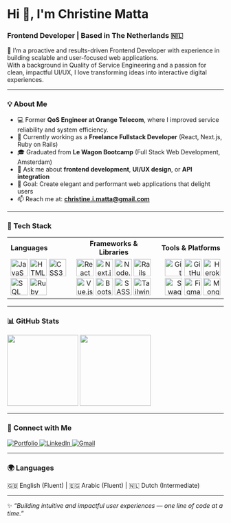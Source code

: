 # Hi 👋, I'm Christine Matta  
### Frontend Developer | Based in The Netherlands 🇳🇱  

🚀 I’m a proactive and results-driven Frontend Developer with experience in building scalable and user-focused web applications.  
With a background in Quality of Service Engineering and a passion for clean, impactful UI/UX, I love transforming ideas into interactive digital experiences.  

---

### 💡 About Me  
- 💻 Former **QoS Engineer at Orange Telecom**, where I improved service reliability and system efficiency.
- 🧠 Currently working as a **Freelance Fullstack Developer** (React, Next.js, Ruby on Rails)  
- 🎓 Graduated from **Le Wagon Bootcamp** (Full Stack Web Development, Amsterdam)  
- 💬 Ask me about **frontend development**, **UI/UX design**, or **API integration**  
- 🎯 Goal: Create elegant and performant web applications that delight users  
- 📫 Reach me at: **christine.i.matta@gmail.com**  

---

<h3>🧰 Tech Stack</h3>

<table width="100%">
  <tr>
    <th align="left">Languages</th>
    <th align="center">Frameworks & Libraries</th>
    <th align="right">Tools & Platforms</th>
  </tr>
  <tr>
    <td align="left">
      <img src="https://cdn.jsdelivr.net/gh/devicons/devicon/icons/javascript/javascript-original.svg" width="40" height="40" alt="JavaScript"/>
      <img src="https://cdn.jsdelivr.net/gh/devicons/devicon/icons/html5/html5-original.svg" width="40" height="40" alt="HTML5"/>
      <img src="https://cdn.jsdelivr.net/gh/devicons/devicon/icons/css3/css3-original.svg" width="40" height="40" alt="CSS3"/>
      <img src="https://cdn.jsdelivr.net/gh/devicons/devicon/icons/mysql/mysql-original.svg" width="40" height="40" alt="SQL"/>
      <img src="https://cdn.jsdelivr.net/gh/devicons/devicon/icons/ruby/ruby-original.svg" width="40" height="40" alt="Ruby"/>
    </td>
    <td align="center">
      <img src="https://cdn.jsdelivr.net/gh/devicons/devicon/icons/react/react-original.svg" width="40" height="40" alt="React"/>
      <img src="https://cdn.jsdelivr.net/gh/devicons/devicon/icons/nextjs/nextjs-original.svg" width="40" height="40" alt="Next.js"/>
      <img src="https://cdn.jsdelivr.net/gh/devicons/devicon/icons/nodejs/nodejs-plain-wordmark.svg" width="40" height="40" alt="Node.js"/>
      <img src="https://cdn.jsdelivr.net/gh/devicons/devicon/icons/rails/rails-original-wordmark.svg" width="40" height="40" alt="Rails"/>
      <img src="https://cdn.jsdelivr.net/gh/devicons/devicon/icons/vuejs/vuejs-original.svg" width="40" height="40" alt="Vue.js"/>
      <img src="https://cdn.jsdelivr.net/gh/devicons/devicon/icons/bootstrap/bootstrap-original.svg" width="40" height="40" alt="Bootstrap"/>
      <img src="https://cdn.jsdelivr.net/gh/devicons/devicon/icons/sass/sass-original.svg" width="40" height="40" alt="SASS"/>
      <img src="https://cdn.jsdelivr.net/gh/devicons/devicon/icons/tailwindcss/tailwindcss-original.svg" width="40" height="40" alt="Tailwind"/>
    </td>
    <td align="right">
      <img src="https://cdn.jsdelivr.net/gh/devicons/devicon/icons/git/git-original.svg" width="40" height="40" alt="Git"/>
      <img src="https://cdn.jsdelivr.net/gh/devicons/devicon/icons/github/github-original.svg" width="40" height="40" alt="GitHub"/>
      <img src="https://cdn.jsdelivr.net/gh/devicons/devicon/icons/heroku/heroku-original.svg" width="40" height="40" alt="Heroku"/>
      <img src="https://cdn.jsdelivr.net/gh/simple-icons/simple-icons/icons/swagger.svg" width="40" height="40" alt="Swagger / REST APIs"/>
      <img src="https://cdn.jsdelivr.net/gh/devicons/devicon/icons/figma/figma-original.svg" width="40" height="40" alt="Figma"/>
      <img src="https://cdn.jsdelivr.net/gh/devicons/devicon/icons/mongodb/mongodb-original.svg" width="40" height="40" alt="MongoDB"/>
    </td>
  </tr>
</table>

---
### 📊 GitHub Stats  

<p align="left">
  <img src="https://github-readme-stats.vercel.app/api?username=christinematta&show_icons=true&theme=radical" height="165px"/>
  <img src="https://github-readme-stats.vercel.app/api/top-langs/?username=christinematta&layout=compact&theme=radical" height="165px"/>
</p>

---

### 🤝 Connect with Me  

<p align="left">
  <a href="https://christine-matta-portfolio.pages.dev/" target="_blank">
    <img src="https://img.shields.io/badge/Portfolio-6A5ACD?style=for-the-badge&logoColor=white" alt="Portfolio"/>
  </a>
  <a href="https://www.linkedin.com/in/christinmatta" target="_blank">
    <img src="https://img.shields.io/badge/LinkedIn-0077B5?style=for-the-badge&logo=linkedin&logoColor=white" alt="LinkedIn"/>
  </a>
  <a href="mailto:christine.i.matta@gmail.com" target="_blank">
    <img src="https://img.shields.io/badge/Gmail-D14836?style=for-the-badge&logo=gmail&logoColor=white" alt="Gmail"/>
  </a>
</p>


---

### 🌍 Languages  
🇬🇧 English (Fluent) | 🇪🇬 Arabic (Fluent) | 🇳🇱 Dutch (Intermediate)

---

✨ *“Building intuitive and impactful user experiences — one line of code at a time.”*  
